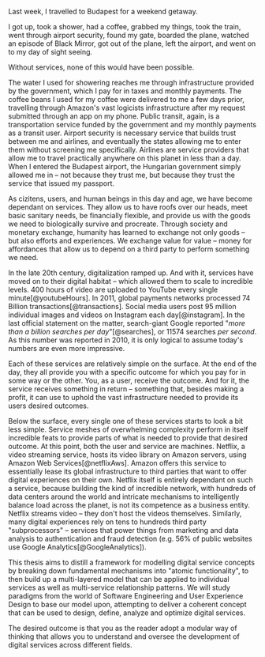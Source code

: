 Last week, I travelled to Budapest for a weekend getaway. 

I got up, took a shower, had a coffee, grabbed my things, took the train, went through airport security, found my gate, boarded the plane, watched an episode of Black Mirror, got out of the plane, left the airport, and went on to my day of sight seeing.

Without services, none of this would have been possible.

The water I used for showering reaches me through infrastructure provided by the government, which I pay for in taxes and monthly payments. The coffee beans I used for my coffee were delivered to me a few days prior, travelling through Amazon's vast logicists infrastructure after my request submitted through an app on my phone. Public transit, again, is a transportation service funded by the government and my monthly payments as a transit user. Airport security is necessary service that builds trust between me and airlines, and eventually the states allowing me to enter them without screening me specifically. Airlines are service providers that allow me to travel practically anywhere on this planet in less than a day. When I entered the Budapest airport, the Hungarian government simply allowed me in – not because they trust me, but because they trust the service that issued my passport. 

As cizitens, users, and human beings in this day and age, we have become dependant on services. They allow us to have roofs over our heads, meet basic sanitary needs, be financially flexible, and provide us with the goods we need to biologically survive and procreate. Through society and monetary exchange, humanity has learned to exchange not only goods – but also efforts and experiences. We exchange value for value – money for affordances that allow us to depend on a third party to perform something we need.

In the late 20th century, digitalization ramped up. And with it, services have moved on to their digital habitat – which allowed them to scale to incredible levels. 400 hours of video are uploaded to YouTube every single minute[@youtubeHours]. In 2011, global payments networks processed 74 Billion transactions[@transactions]. Social media users post 95 million individual images and videos on Instagram each day[@instagram]. In the last official statement on the matter, search-giant Google reported "_more than a billion searches per day_"[@searches], or 11574 searches _per second_. As this number was reported in 2010, it is only logical to assume today's numbers are even more impressive.

Each of these services are relatively simple on the surface. At the end of the day, they all provide you with a specific outcome for which you pay for in some way or the other. You, as a user, receive the outcome. And for it, the service receives something in return – something that, besides making a profit, it can use to uphold the vast infrastructure needed to provide its users desired outcomes.

Below the surface, every single one of these services starts to look a bit less simple. Service meshes of overwhelming complexity perform in itself incredible feats to provide parts of what is needed to provide that desired outcome. At this point, both the user and service are machines. Netflix, a video streaming service, hosts its video library on Amazon servers, using Amazon Web Services[@netflixAws]. Amazon offers this service to essentially lease its global infrastructure to third parties that want to offer digital experiences on their own. Netflix itself is entirely dependant on such a service, because building the kind of incredible network, with hundreds of data centers around the world and intricate mechanisms to intelligently balance load across the planet, is not its competence as a business entity. Netflix streams video – they don't host the videos themselves. Similarly, many digital experiences rely on tens to hundreds third party "subprocessors" – services that power things from marketing and data analysis to authentication and fraud detection (e.g. 56% of public websites use Google Analytics[@GoogleAnalytics]). 

This thesis aims to distill a framework for modelling digital service concepts by breaking down fundamental mechanisms into "atomic functionality", to then build up a multi-layered model that can be applied to individual services as well as multi-service relationship patterns. We will study paradigms from the world of Software Engineering and User Experience Design to base our model upon, attempting to deliver a coherent concept that can be used to design, define, analyze and optimize digital services. 

The desired outcome is that you as the reader adopt a modular way of thinking that allows you to understand and oversee the development of digital services across different fields.